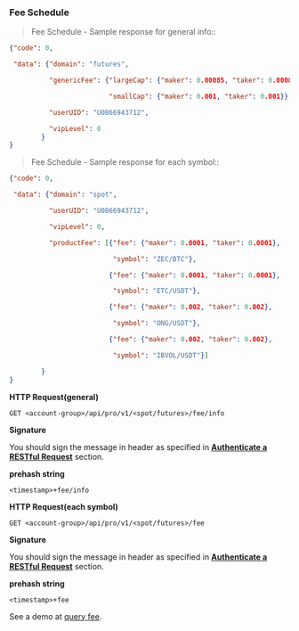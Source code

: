 ### Fee Schedule 

> Fee Schedule - Sample response for general info::

```json
{"code": 0,

 "data": {"domain": "futures",

          "genericFee": {"largeCap": {"maker": 0.00085, "taker": 0.00085},

                         "smallCap": {"maker": 0.001, "taker": 0.001}},

          "userUID": "U0866943712",

          "vipLevel": 0
        }
}
```
> Fee Schedule - Sample response for each symbol::

```json
{"code": 0,

 "data": {"domain": "spot",

          "userUID": "U0866943712",

          "vipLevel": 0,

          "productFee": [{"fee": {"maker": 0.0001, "taker": 0.0001},

                          "symbol": "ZEC/BTC"},

                         {"fee": {"maker": 0.0001, "taker": 0.0001},

                          "symbol": "ETC/USDT"},

                         {"fee": {"maker": 0.002, "taker": 0.002},

                          "symbol": "ONG/USDT"},

                         {"fee": {"maker": 0.002, "taker": 0.002},

                          "symbol": "IBVOL/USDT"}]

        }
}
```

**HTTP Request(general)** 

`GET <account-group>/api/pro/v1/<spot/futures>/fee/info`

**Signature**

You should sign the message in header as specified in [**Authenticate a RESTful Request**](#sign-a-request) section.

**prehash string** 

`<timestamp>+fee/info`


**HTTP Request(each symbol)** 

`GET <account-group>/api/pro/v1/<spot/futures>/fee`

**Signature**

You should sign the message in header as specified in [**Authenticate a RESTful Request**](#sign-a-request) section.

**prehash string** 

`<timestamp>+fee`

See a demo at [query fee](https://github.com/ascendex/ascendex-pro-api-demo/blob/master/python/query_fee.py).

